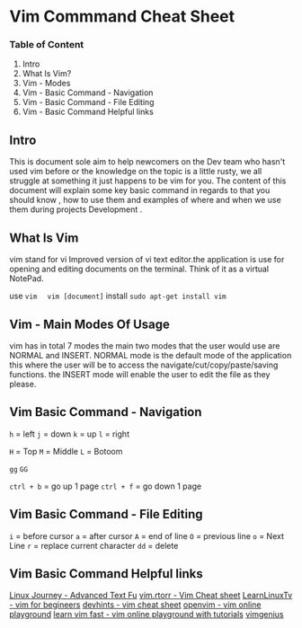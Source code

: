 # Vim  Commmand Cheat Sheet

### Table of Content

1. Intro
2. What Is Vim?
3. Vim - Modes
3. Vim - Basic Command - Navigation 
4. Vim - Basic Command - File Editing
5. Vim - Basic Command Helpful links


## Intro

This is document sole aim to help newcomers on the Dev team who hasn't used  vim before or the knowledge  on the topic is a little rusty, we all struggle at something it just happens to be vim for you. The content of this document will explain some key basic command in regards to that you should know , how to use them and examples of where and when we use them during projects Development .

## What Is Vim

vim stand for vi Improved version of vi text editor.the application is use for opening and editing documents on the terminal. Think of it as a virtual NotePad.

use
```vim ```
``` vim [document]```
install
``` sudo apt-get install vim ```
## Vim - Main Modes Of Usage
vim has in total 7 modes the main two modes that the user would use are NORMAL and INSERT.
NORMAL mode is the default mode of the application this where the user will be to access the  navigate/cut/copy/paste/saving functions. the INSERT mode will enable the user to edit the file as they please.

## Vim Basic Command - Navigation

```h``` = left 
```j``` = down
```k``` = up 
```l``` = right

```H``` = Top
```M``` = Middle
```L``` = Botoom

```gg``` 
```GG```

```ctrl + b``` = go up 1 page
```ctrl + f``` = go down 1 page

## Vim Basic Command - File Editing


```i``` = before cursor
```a``` = after cursor
```A``` = end of line
```O``` = previous line
```o``` = Next Line
```r``` =  replace current character
```dd``` = delete


## Vim Basic Command Helpful links

[Linux Journey - Advanced Text Fu](https://linuxjourney.com/lesson/regular-expressions-regex)
[vim.rtorr - Vim Cheat sheet](https://vim.rtorr.com/)
[LearnLinuxTv - vim for begineers](https://www.youtube.com/watch?v=wACD8WEnImo&list=PLT98CRl2KxKHy4A5N70jMRYAROzzC2a6x)
[devhints - vim cheat sheet](https://devhints.io/vim)
[openvim - vim online playground](https://www.openvim.com/)
[learn vim fast - vim online playground with tutorials](https://vim.is/)
[vimgenius](http://www.vimgenius.com/)